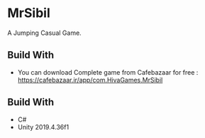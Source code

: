 # MrSibil

A Jumping Casual Game.

## Build With
* You can download Complete game from Cafebazaar for free :
  https://cafebazaar.ir/app/com.HivaGames.MrSibil

## Build With

* C#
* Unity 2019.4.36f1

 
